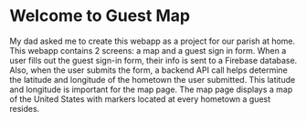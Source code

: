 # Welcome to Guest Map

My dad asked me to create this webapp as a project for our parish at home. 
This webapp contains 2 screens: a map and a guest sign in form. When a user
fills out the guest sign-in form, their info is sent to a Firebase database. 
Also, when the user submits the form, a backend API call helps determine the
latitude and longitude of the hometown the user submitted. This latitude and
longitude is important for the map page. The map page displays a map of the 
United States with markers located at every hometown a guest resides. 
